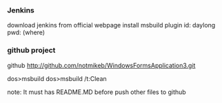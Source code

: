 ### Jenkins
download jenkins from official webpage
install msbuild plugin
id: daylong
pwd: (where)


### github project

github
http://github.com/notmikeb/WindowsFormsApplication3.git

dos>msbuild
dos>msbuild /t:Clean

note:
It must has README.MD before push other files to github
